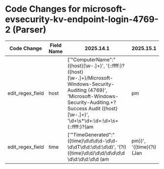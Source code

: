 # Code Changes for microsoft-evsecurity-kv-endpoint-login-4769-2 (Parser)

| Code Change | Field Name | 2025.14.1 | 2025.15.1 |
|-------------|------------|-----------|------------|
| edit_regex_field | host | ['"ComputerName":"({host}[\w\-\.]+)', '(::ffff:)?({host}[\w\-\.]+)\/Microsoft-Windows-Security-Auditing \(4769\)', 'Microsoft-Windows-Security-Auditing.+?Success Audit ({host}[\w\-\.]+)', '\d+\s*\d+:\d+:\d+\s+(::ffff:)?(am|pm|\d{4}|({host}[\w\-.]+))\s*[a-zA-Z]+', '\sComputer(Name)?=({host}[\w\-\.]+)([^\s]*\s|;)'] | ['"Computer(|Name)":"({host}[\w\-\.]+)', '(::ffff:)?({host}[\w\-\.]+)\/Microsoft-Windows-Security-Auditing \(4769\)', 'Microsoft-Windows-Security-Auditing.+?Success Audit ({host}[\w\-\.]+)', '\d+\s*\d+:\d+:\d+\s+(::ffff:)?(am|pm|\d{4}|({host}[\w\-.]+))\s*[a-zA-Z]+', '\sComputer(Name)?=({host}[\w\-\.]+)([^\s]*\s|;)'] |
| edit_regex_field | time | ['"TimeGenerated":"({time}\d\d\d\d-\d\d-\d\dT\d\d:\d\d:\d\d)', '(?i)({time}\d\d\/\d\d\/\d\d\d\d \d\d:\d\d:\d\d (am|pm))', '({time}(?i)(Jan|Feb|Mar|Apr|May|Jun|Jul|Aug|Sep|Oct|Nov|Dec) \d{1,2} \d{1,2}:\d{1,2}:\d{1,2} 20\d{2})', '({time}\d\d\d\d-\d\d-\d\d \d\d:\d\d:\d\d)', '({time}\d\d\d\d-\d\d-\d\dT\d\d:\d\d:\d\d)', 'TimeGenerated=({time}\d{10})'] | ['"TimeCreated":"({time}\d\d\d\d-\d\d-\d\d\s+\d\d:\d\d:\d\d\s+\-\d{4})"', '"TimeGenerated":"({time}\d\d\d\d-\d\d-\d\dT\d\d:\d\d:\d\d)', '(?i)({time}\d\d\/\d\d\/\d\d\d\d \d\d:\d\d:\d\d (am|pm))', '({time}(?i)(Jan|Feb|Mar|Apr|May|Jun|Jul|Aug|Sep|Oct|Nov|Dec) \d{1,2} \d{1,2}:\d{1,2}:\d{1,2} 20\d{2})', '({time}\d\d\d\d-\d\d-\d\d \d\d:\d\d:\d\d)', '({time}\d\d\d\d-\d\d-\d\dT\d\d:\d\d:\d\d)', 'TimeGenerated=({time}\d{10})'] |
